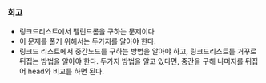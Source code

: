 ### 회고
- 링크드리스트에서 펠린드롬을 구하는 문제이다
- 이 문제를 풀기 위해서는 두가지를 알아야 한다.
- 링크드 리스트에서 중간노드를 구하는 방법을 알아야 하고, 링크드리스트를 거꾸로 뒤집는 방법을 알아야 한다. 두가지 방법을 알고 있다면, 중간을 구해 나머지를 뒤집어 head와 비교를 하면 된다.